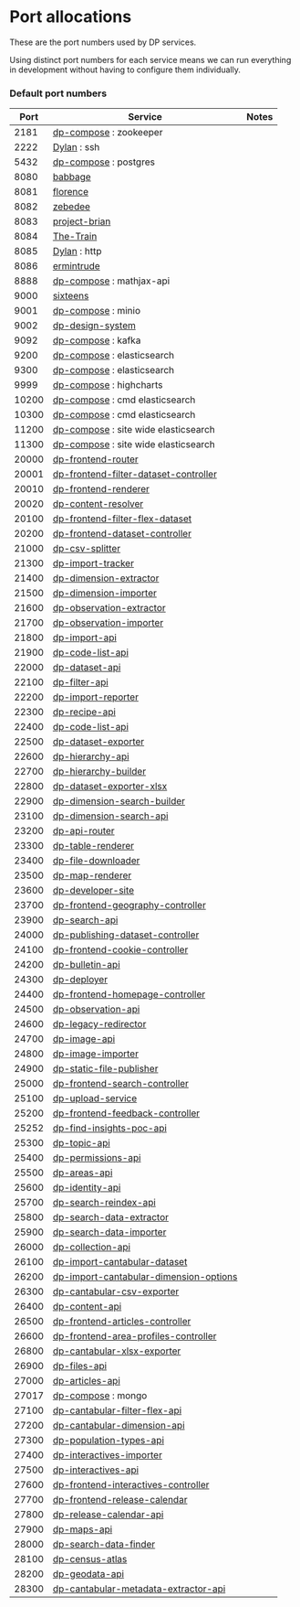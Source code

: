 Port allocations
================

These are the port numbers used by DP services.

Using distinct port numbers for each service means we can run everything
in development without having to configure them individually.

### Default port numbers

| Port  | Service | Notes
| ----- | ------- | -----
| 2181  | [dp-compose](https://github.com/ONSdigital/dp-compose) : zookeeper |
| 2222  | [Dylan](https://github.com/ONSdigital/Dylan) : ssh |
| 5432  | [dp-compose](https://github.com/ONSdigital/dp-compose) : postgres |
| 8080  | [babbage](https://github.com/ONSdigital/babbage) |
| 8081  | [florence](https://github.com/ONSdigital/florence) |
| 8082  | [zebedee](https://github.com/ONSdigital/zebedee) |
| 8083  | [project-brian](https://github.com/ONSdigital/project-brian) |
| 8084  | [The-Train](https://github.com/ONSdigital/The-Train) |
| 8085  | [Dylan](https://github.com/ONSdigital/Dylan) : http |
| 8086  | [ermintrude](https://github.com/ONSdigital/ermintrude) |
| 8888  | [dp-compose](https://github.com/ONSdigital/dp-compose) : mathjax-api |
| 9000  | [sixteens](https://github.com/ONSdigital/sixteens) |
| 9001  | [dp-compose](https://github.com/ONSdigital/dp-compose) : minio |
| 9002  | [dp-design-system](https://github.com/ONSdigital/dp-design-system) |
| 9092  | [dp-compose](https://github.com/ONSdigital/dp-compose) : kafka |
| 9200  | [dp-compose](https://github.com/ONSdigital/dp-compose) : elasticsearch |
| 9300  | [dp-compose](https://github.com/ONSdigital/dp-compose) : elasticsearch |
| 9999  | [dp-compose](https://github.com/ONSdigital/dp-compose) : highcharts |
| 10200  | [dp-compose](https://github.com/ONSdigital/dp-compose) : cmd elasticsearch |
| 10300  | [dp-compose](https://github.com/ONSdigital/dp-compose) : cmd elasticsearch |
| 11200  | [dp-compose](https://github.com/ONSdigital/dp-compose) : site wide elasticsearch |
| 11300  | [dp-compose](https://github.com/ONSdigital/dp-compose) : site wide elasticsearch |
| 20000 | [dp-frontend-router](https://github.com/ONSdigital/dp-frontend-router) |
| 20001 | [dp-frontend-filter-dataset-controller](https://github.com/ONSdigital/dp-frontend-filter-dataset-controller)
| 20010 | [dp-frontend-renderer](https://github.com/ONSdigital/dp-frontend-renderer) |
| 20020 | [dp-content-resolver](https://github.com/ONSdigital/dp-content-resolver) |
| 20100 | [dp-frontend-filter-flex-dataset](https://github.com/ONSdigital/dp-frontend-filter-flex-dataset) |
| 20200 | [dp-frontend-dataset-controller](https://github.com/ONSdigital/dp-frontend-dataset-controller)
| 21000 | [dp-csv-splitter](https://github.com/ONSdigital/dp-csv-splitter) |
| 21300 | [dp-import-tracker](https://github.com/ONSdigital/dp-import-tracker) |
| 21400 | [dp-dimension-extractor](https://github.com/ONSdigital/dp-dimension-extractor) |
| 21500 | [dp-dimension-importer](https://github.com/ONSdigital/dp-dimension-importer) |
| 21600 | [dp-observation-extractor](https://github.com/ONSdigital/dp-observation-extractor) |
| 21700 | [dp-observation-importer](https://github.com/ONSdigital/dp-observation-importer) |
| 21800 | [dp-import-api](https://github.com/ONSdigital/dp-import-api) |
| 21900 | [dp-code-list-api](https://github.com/ONSdigital/dp-code-list-api) |
| 22000 | [dp-dataset-api](https://github.com/ONSdigital/dp-dataset-api) |
| 22100 | [dp-filter-api](https://github.com/ONSdigital/dp-filter-api) |
| 22200 | [dp-import-reporter](https://github.com/ONSdigital/dp-import-reporter) |
| 22300 | [dp-recipe-api](https://github.com/ONSdigital/dp-recipe-api) |
| 22400 | [dp-code-list-api](https://github.com/ONSdigital/dp-code-list-api) |
| 22500 | [dp-dataset-exporter](https://github.com/ONSdigital/dp-dataset-exporter) |
| 22600 | [dp-hierarchy-api](https://github.com/ONSdigital/dp-hierarchy-api) |
| 22700 | [dp-hierarchy-builder](https://github.com/ONSdigital/dp-hierarchy-builder) |
| 22800 | [dp-dataset-exporter-xlsx](https://github.com/ONSdigital/dp-dataset-exporter-xlsx) |
| 22900 | [dp-dimension-search-builder](https://github.com/ONSdigital/dp-dimension-search-builder) |
| 23100 | [dp-dimension-search-api](https://github.com/ONSdigital/dp-dimension-search-api) |
| 23200 | [dp-api-router](https://github.com/ONSdigital/dp-api-router) |
| 23300 | [dp-table-renderer](https://github.com/ONSdigital/dp-table-renderer) |
| 23400 | [dp-file-downloader](https://github.com/ONSdigital/dp-file-downloader) |
| 23500 | [dp-map-renderer](https://github.com/ONSdigital/dp-map-renderer) |
| 23600 | [dp-developer-site](http://github.com/ONSdigital/dp-developer-site) |
| 23700 | [dp-frontend-geography-controller](https://github.com/ONSdigital/dp-frontend-geography-controller) |
| 23900 | [dp-search-api](https://github.com/ONSdigital/dp-search-api) |
| 24000 | [dp-publishing-dataset-controller](https://github.com/ONSdigital/dp-publishing-dataset-controller) |
| 24100 | [dp-frontend-cookie-controller](https://github.com/ONSdigital/dp-frontend-cookie-controller) |
| 24200 | [dp-bulletin-api](https://github.com/ONSdigital/dp-bulletin-api) |
| 24300 | [dp-deployer](https://github.com/ONSdigital/dp-deployer) |
| 24400 | [dp-frontend-homepage-controller](https://github.com/ONSdigital/dp-frontend-homepage-controller) |
| 24500 | [dp-observation-api](https://github.com/ONSdigital/dp-observation-api) |
| 24600 | [dp-legacy-redirector](https://github.com/ONSdigital/dp-legacy-redirector) |
| 24700 | [dp-image-api](https://github.com/ONSdigital/dp-image-api) |
| 24800 | [dp-image-importer](https://github.com/ONSdigital/dp-image-importer) |
| 24900 | [dp-static-file-publisher](https://github.com/ONSdigital/dp-static-file-publisher) |
| 25000 | [dp-frontend-search-controller](https://github.com/ONSdigital/dp-frontend-search-controller) |
| 25100 | [dp-upload-service](https://github.com/ONSdigital/dp-upload-service) |
| 25200 | [dp-frontend-feedback-controller](https://github.com/ONSdigital/dp-frontend-feedback-controller) |
| 25252 | [dp-find-insights-poc-api](https://github.com/ONSdigital/dp-find-insights-poc-api) |
| 25300 | [dp-topic-api](https://github.com/ONSdigital/dp-topic-api) |
| 25400 | [dp-permissions-api](https://github.com/ONSdigital/dp-permissions-api) |
| 25500 | [dp-areas-api](https://github.com/ONSdigital/dp-areas-api) |
| 25600 | [dp-identity-api](https://github.com/ONSdigital/dp-identity-api) |
| 25700 | [dp-search-reindex-api](https://github.com/ONSdigital/dp-search-reindex-api) |
| 25800 | [dp-search-data-extractor](https://github.com/ONSdigital/dp-search-data-extractor) |
| 25900 | [dp-search-data-importer](https://github.com/ONSdigital/dp-search-data-importer) |
| 26000 | [dp-collection-api](https://github.com/ONSdigital/dp-collection-api) |
| 26100 | [dp-import-cantabular-dataset](https://github.com/ONSdigital/dp-import-cantabular-dataset) |
| 26200 | [dp-import-cantabular-dimension-options](https://github.com/ONSdigital/dp-import-cantabular-dimension-options) |
| 26300 | [dp-cantabular-csv-exporter](https://github.com/ONSdigital/dp-cantabular-csv-exporter) |
| 26400 | [dp-content-api](https://github.com/ONSdigital/dp-content-api) |
| 26500 | [dp-frontend-articles-controller](https://github.com/ONSdigital/dp-frontend-articles-controller) |
| 26600 | [dp-frontend-area-profiles-controller](https://github.com/ONSdigital/dp-frontend-area-profiles-controller) |
| 26800 | [dp-cantabular-xlsx-exporter](https://github.com/ONSdigital/dp-cantabular-xlsx-exporter) |
| 26900 | [dp-files-api](https://github.com/ONSdigital/dp-files-api) |
| 27000 | [dp-articles-api](https://github.com/ONSdigital/dp-articles-api) |
| 27017 | [dp-compose](https://github.com/ONSdigital/dp-compose) : mongo |
| 27100 | [dp-cantabular-filter-flex-api](https://github.com/ONSdigital/dp-cantabular-filter-flex-api) |
| 27200 | [dp-cantabular-dimension-api](https://github.com/ONSdigital/dp-cantabular-dimension-api) |
| 27300 | [dp-population-types-api](https://github.com/ONSdigital/dp-population-types-api) |
| 27400 | [dp-interactives-importer](https://github.com/ONSdigital/dp-interactives-importer) |
| 27500 | [dp-interactives-api](https://github.com/ONSdigital/dp-interactives-api) |
| 27600 | [dp-frontend-interactives-controller](https://github.com/ONSdigital/dp-frontend-interactives-controller) |
| 27700 | [dp-frontend-release-calendar](https://github.com/ONSdigital/dp-frontend-release-calendar) |
| 27800 | [dp-release-calendar-api](https://github.com/ONSdigital/dp-release-calendar-api) |
| 27900 | [dp-maps-api](https://github.com/ONSdigital/dp-maps-api) |
| 28000 | [dp-search-data-finder](https://github.com/ONSdigital/dp-search-data-finder) |
| 28100 | [dp-census-atlas](https://github.com/onSdigital/dp-census-atlas) |
| 28200 | [dp-geodata-api](https://github.com/ONSdigital/dp-geodata-api) |
| 28300 | [dp-cantabular-metadata-extractor-api](https://github.com/ONSdigital/dp-cantabular-metadata-extractor-api) |
